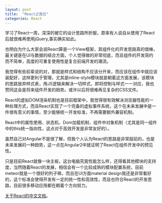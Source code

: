 ```yaml
---
layout: post
title:  "React之我见"
categories: React
---
```


学习了React一周，深深的被它的设计思路所折服，原来有人说自从使用了React后就很难再使用jQuery,事实确实如此。

也明白为什么大家会说React算是一个View框架，其组件化的开发思路真的很棒，最关键是在UI与数据的结合方面，个人觉得做的非常彻底，而且组件的开发简约而不简单，高度的可重复使用性是复合前端开发的潮流。

我觉得有些前辈说的对，那就是样式和结构不应该分开来，而应该在组件中就应该装配好，这样更利于管理，尤其是inline-style模块就是朝着这方面发展，该模块的思路放弃样式表，用JS逻辑来解决一切样式，即将控制与样式一一对应，我也赞同这会是将来组件开发的趋势。或许以后将很难再见复杂的CSS文件。

React的虚拟DOM渲染机制也是目前框架中，我觉得很有效解决浏览器性能的一种处理方式，而且React实现了一个完备的虚拟事件系统，这个在未来发展中是一件很有意义的事情，至少能够统一开发标准，不再需要额外兼容机制。

React中的属性使用、状态机、Dom加载机制、组件中对象机制（尤其是同一组件中的this统一指向性，这点对于高效开发是非常友好的）。

虽然自己对Angular不是很了解，但我个人认为React的思路是非常超前的，也是未来发展的一种趋势，这一点在Angular2中就证明了React在组件开发中的预见性。

只是目前React就像一块主板，这台电脑究竟性能怎么样，还得看其他模块的支持度，当然随着React的发展，相信会有一个比较成熟的模块配置系统，目前meteor就是一个很好的列子嘛，而且在UI方面material design我还是非常看好的，这个标准会使得开发有一定的统一性和高效性，而且也符合React的开发思路，目前很多移动应用都在朝着个方向努力。

[关于React的中文文档]。

[关于React的中文文档]: https://segmentfault.com/a/1190000002447556
[Histories]: http://reactjs.cn/react/docs/getting-started.html